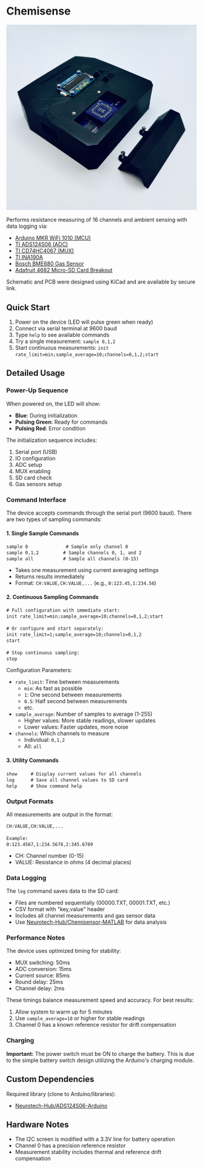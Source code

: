 # Chemisense
![Chemisense Module](Chemisense_v1_Module.jpg)

Performs resistance measuring of 16 channels and ambient sensing with data logging via:
- [Arduino MKR WiFi 1010 (MCU)](https://store-usa.arduino.cc/products/arduino-mkr-wifi-1010)
- [TI ADS124S06 (ADC)](https://www.ti.com/product/ADS124S06)
- [TI CD74HC4067 (MUX)](https://www.ti.com/product/CD74HC4067)
- [TI INA190A](https://www.ti.com/product/INA190)
- [Bosch BME680 Gas Sensor](https://www.bosch-sensortec.com/products/environmental-sensors/gas-sensors/bme680/)
- [Adafruit 4682 Micro-SD Card Breakout](https://www.digikey.com/en/products/detail/adafruit-industries-llc/4682/12822319)

Schematic and PCB were designed using KiCad and are available by secure link.

## Quick Start
1. Power on the device (LED will pulse green when ready)
2. Connect via serial terminal at 9600 baud
3. Type `help` to see available commands
4. Try a single measurement: `sample 0,1,2`
5. Start continuous measurements: `init rate_limit=min;sample_average=10;channels=0,1,2;start`

## Detailed Usage
### Power-Up Sequence
When powered on, the LED will show:
- **Blue**: During initialization
- **Pulsing Green**: Ready for commands
- **Pulsing Red**: Error condition

The initialization sequence includes:
1. Serial port (USB)
2. IO configuration
3. ADC setup
4. MUX enabling
5. SD card check
6. Gas sensors setup

### Command Interface
The device accepts commands through the serial port (9600 baud). There are two types of sampling commands:

#### 1. Single Sample Commands
```
sample 0              # Sample only channel 0
sample 0,1,2         # Sample channels 0, 1, and 2
sample all           # Sample all channels (0-15)
```
- Takes one measurement using current averaging settings
- Returns results immediately
- Format: `CH:VALUE,CH:VALUE,...` (e.g., `0:123.45,1:234.56`)

#### 2. Continuous Sampling Commands
```
# Full configuration with immediate start:
init rate_limit=min;sample_average=10;channels=0,1,2;start

# Or configure and start separately:
init rate_limit=1;sample_average=10;channels=0,1,2
start

# Stop continuous sampling:
stop
```

Configuration Parameters:
- `rate_limit`: Time between measurements
  - `min`: As fast as possible
  - `1`: One second between measurements
  - `0.5`: Half second between measurements
  - etc.
- `sample_average`: Number of samples to average (1-255)
  - Higher values: More stable readings, slower updates
  - Lower values: Faster updates, more noise
- `channels`: Which channels to measure
  - Individual: `0,1,2`
  - All: `all`

#### 3. Utility Commands
```
show     # Display current values for all channels
log      # Save all channel values to SD card
help     # Show command help
```

### Output Formats
All measurements are output in the format:
```
CH:VALUE,CH:VALUE,...

Example:
0:123.4567,1:234.5678,2:345.6789
```
- CH: Channel number (0-15)
- VALUE: Resistance in ohms (4 decimal places)

### Data Logging
The `log` command saves data to the SD card:
- Files are numbered sequentially (00000.TXT, 00001.TXT, etc.)
- CSV format with "key,value" header
- Includes all channel measurements and gas sensor data
- Use [Neurotech-Hub/Chemisensor-MATLAB](https://github.com/Neurotech-Hub/Chemisensor-MATLAB) for data analysis

### Performance Notes
The device uses optimized timing for stability:
- MUX switching: 50ms
- ADC conversion: 15ms
- Current source: 85ms
- Round delay: 25ms
- Channel delay: 2ms

These timings balance measurement speed and accuracy. For best results:
1. Allow system to warm up for 5 minutes
2. Use `sample_average=10` or higher for stable readings
3. Channel 0 has a known reference resistor for drift compensation

### Charging
**Important:** The power switch must be ON to charge the battery. This is due to the simple battery switch design utilizing the Arduino's charging module.

## Custom Dependencies
Required library (clone to Arduino/libraries):
- [Neurotech-Hub/ADS124S06-Arduino](https://github.com/Neurotech-Hub/ADS124S06-Arduino)

## Hardware Notes
- The I2C screen is modified with a 3.3V line for battery operation
- Channel 0 has a precision reference resistor
- Measurement stability includes thermal and reference drift compensation